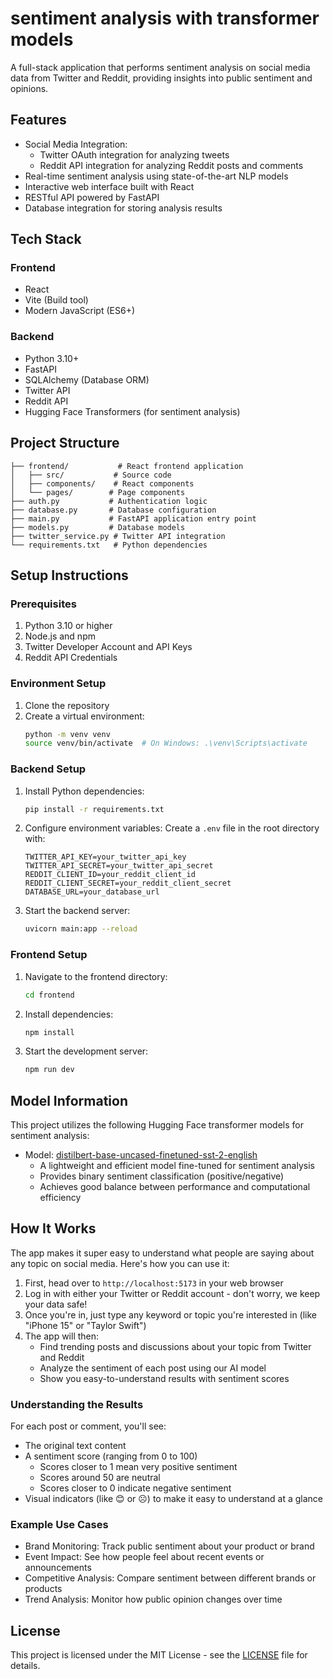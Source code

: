# sentiment analysis with transformer models

A full-stack application that performs sentiment analysis on social media data from Twitter and Reddit, providing insights into public sentiment and opinions.

## Features

- Social Media Integration:
  - Twitter OAuth integration for analyzing tweets
  - Reddit API integration for analyzing Reddit posts and comments
- Real-time sentiment analysis using state-of-the-art NLP models
- Interactive web interface built with React
- RESTful API powered by FastAPI
- Database integration for storing analysis results

## Tech Stack

### Frontend
- React
- Vite (Build tool)
- Modern JavaScript (ES6+)

### Backend
- Python 3.10+
- FastAPI
- SQLAlchemy (Database ORM)
- Twitter API
- Reddit API
- Hugging Face Transformers (for sentiment analysis)

## Project Structure

```
├── frontend/           # React frontend application
│   ├── src/           # Source code
│   ├── components/    # React components
│   └── pages/        # Page components
├── auth.py           # Authentication logic
├── database.py       # Database configuration
├── main.py           # FastAPI application entry point
├── models.py         # Database models
├── twitter_service.py # Twitter API integration
└── requirements.txt   # Python dependencies
```

## Setup Instructions

### Prerequisites

1. Python 3.10 or higher
2. Node.js and npm
3. Twitter Developer Account and API Keys
4. Reddit API Credentials

### Environment Setup

1. Clone the repository
2. Create a virtual environment:
   ```bash
   python -m venv venv
   source venv/bin/activate  # On Windows: .\venv\Scripts\activate
   ```

### Backend Setup

1. Install Python dependencies:
   ```bash
   pip install -r requirements.txt
   ```

2. Configure environment variables:
   Create a `.env` file in the root directory with:
   ```
   TWITTER_API_KEY=your_twitter_api_key
   TWITTER_API_SECRET=your_twitter_api_secret
   REDDIT_CLIENT_ID=your_reddit_client_id
   REDDIT_CLIENT_SECRET=your_reddit_client_secret
   DATABASE_URL=your_database_url
   ```

3. Start the backend server:
   ```bash
   uvicorn main:app --reload
   ```

### Frontend Setup

1. Navigate to the frontend directory:
   ```bash
   cd frontend
   ```

2. Install dependencies:
   ```bash
   npm install
   ```

3. Start the development server:
   ```bash
   npm run dev
   ```

## Model Information

This project utilizes the following Hugging Face transformer models for sentiment analysis:

- Model: [distilbert-base-uncased-finetuned-sst-2-english](https://huggingface.co/distilbert-base-uncased-finetuned-sst-2-english)
  - A lightweight and efficient model fine-tuned for sentiment analysis
  - Provides binary sentiment classification (positive/negative)
  - Achieves good balance between performance and computational efficiency

## How It Works

The app makes it super easy to understand what people are saying about any topic on social media. Here's how you can use it:

1. First, head over to `http://localhost:5173` in your web browser
2. Log in with either your Twitter or Reddit account - don't worry, we keep your data safe!
3. Once you're in, just type any keyword or topic you're interested in (like "iPhone 15" or "Taylor Swift")
4. The app will then:
   - Find trending posts and discussions about your topic from Twitter and Reddit
   - Analyze the sentiment of each post using our AI model
   - Show you easy-to-understand results with sentiment scores

### Understanding the Results

For each post or comment, you'll see:
- The original text content
- A sentiment score (ranging from 0 to 100)
  - Scores closer to 1 mean very positive sentiment
  - Scores around 50 are neutral
  - Scores closer to 0 indicate negative sentiment
- Visual indicators (like 😊 or ☹️) to make it easy to understand at a glance

### Example Use Cases

- Brand Monitoring: Track public sentiment about your product or brand
- Event Impact: See how people feel about recent events or announcements
- Competitive Analysis: Compare sentiment between different brands or products
- Trend Analysis: Monitor how public opinion changes over time

## License

This project is licensed under the MIT License - see the [LICENSE](LICENSE) file for details.
